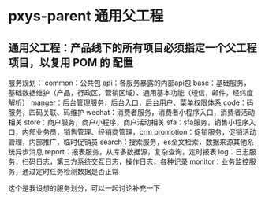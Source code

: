 # pxys-parent 通用父工程
## 通用父工程：产品线下的所有项目必须指定一个父工程项目，以复用 POM 的 <build> 配置

服务规划：
common：公共包
api：各服务暴露的内部api包
base：基础服务，基础数据维护（产品，行政区，营销区域）、通用基本功能（短信，邮件，经纬度解析）
manger：后台管理服务，后台入口，后台用户、菜单权限体系
code：码服务，四码关联、码维护
wechat：消费者服务，消费者小程序入口，消费者活动相关
store：商户服务，商户小程序，商户活动相关
sfa：sfa服务，销售小程序入口，内部业务员，销售管理、经销商管理，crm
promotion：促销服务，促销活动管理，内部推广，临时促销员
search：搜索服务，es全文检索，数据来源其他系统异步消息
report：报表服务，从库多数据源，复杂查询，定时报表
log：日志服务，扫码日志，第三方系统交互日志，操作日志，各种记录
monitor：业务监控服务，通过定时任务检测数据是否正常


这个是我设想的服务划分，可以一起讨论补充一下